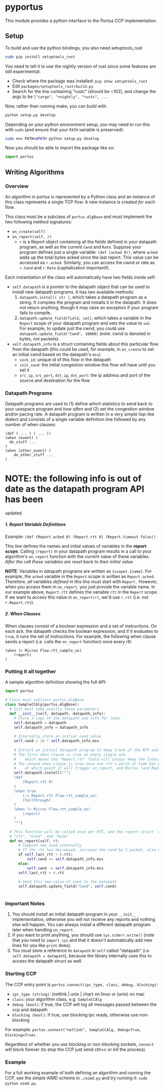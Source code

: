 # pyportus

This module provides a python interface to the Portus CCP implementation.


## Setup

To build and use the python bindings, you also need setuptools_rust

```bash
sudo pip install setuptools_rust
```

You need to tell it to use the nightly version of rust since some features
are still experimental:
* Check where the package was installed: `pip show setuptools_rust`
* Edit `packages/setuptools_rust/build.py`
* Search for the line containing "rustc" (should be ~102), and change the args to be `["cargo", "+nightly", "rustc", ...`

Now, rather than running make, you can build with

```bash
python setup.py develop
```

Depending on your python environment setup, you may need to run this with `sudo`
(and ensure that your `PATH` variable is preserved):

```bash
sudo env PATH=$PATH python setup.py develop
```

Now you should be able to import the package like so:

```python
import portus
```



## Writing Algorithms


### Overview

An algorithm in portus is represented by a Python class and an instance of this class represents a single TCP flow. A new instance is created *for each* flow. 

This class must be a subclass of `portus.AlgBase` and must implement the two 
following method signatures:
* `on_create(self)` 
* `on_report(self, r)` 
  - `r` is a Report object containing all the fields defined in your datapath program, as well as the current `Cwnd` and `Rate`. Suppose your program defines just a single variable: `(def (acked 0))`, where `acked` adds up the total bytes acked since the last report. This value can be accessed as `r.acked`. Similarly, you can access the cwnd or rate as `r.Cwnd` and `r.Rate` (captialization important!).

Each instantiation of the class will automatically have two fields inside self:
  - `self.datapath` is a pointer to the datapath object that can be used to install
    new datapath programs. It has two available methods:
    1. `datapath.install( str )`, which takes a datapath program as a string. It compiles the program and installs it in the datapath. It does not return anything, though it may raise an exception if your program fails to compile.  
    2. `datapath.update_field(field, val)`, which takes a variable in the `Report` scope of your datapath program and sets the value to `val`. For example, to update just the cwnd, you could use `datapath.update_field("Cwnd", 10000)` (note: cwnd is denoted in bytes, not packets). 
  - `self.datapath_info` is a struct containing fields about this particular flow from the datapath (this could be used, for example, in `on_create` to set an initial cwnd based on the datapath's `mss`)
    * `sock_id`: unique id of this flow in the datapath
    * `init_cwnd`: the initial congestion window this flow will have until you set it
    * `src_ip`, `src_port`, `dst_ip`, `dst_port`: the ip address and port of the source and destination for the flow 


### Datapath Programs

Datapath programs are used to (1) define *which* statistics to send back to your usespace program and *how often* and (2) set the congestion window and/or pacing rate. A datapath program is written in a very simple lisp-like dialect and consists of a single variable definition line followed by any number of when clauses:
```
(def ( ... ) ( ... ))
(when (event) (
  do_stuff ...
)
(when (other_event) (
    do_other_stuff ...
)
```

# NOTE: the following info is out of date as the datapath program API has been
updated

##### 1. Report Variable Definitions

Example: `(def (Report.acked 0) (Report.rtt 0) (Report.timeout false))`

This line defines the names and initial values of variables in the __report scope__. Calling `(report)` in your datapath program results in a call to your algorithm's `on_report` function with the current value of these variables. *After the call these variables are reset back to their initial value.*

__NOTE__: Variables in datapath programs are written as `{scope}.{name}`. For example, the `acked` variable in the `Report` scope is written as `Report.acked`. Therefore, *all variables defined in this line must* start with `Report.` However, when you access them in `on_report`, you just provide the variable name. In our example above, `Report.rtt` defines the variable `rtt` in the `Report` scope. If we want to access this value in `on_report(r)`, we'd use `r.rtt` (i.e. *not* `r.Report.rtt`). 


##### 2. When Clauses

When clauses consist of a boolean expression and a set of instructions. On each ack, the datapath checks the boolean expression, and if it evaluates to `true`, it runs the set of instructions. For example, the following when clause sends a report (i.e. calls the `on_report` function) once every rtt:
```
(when (> Micros Flow.rtt_sample_us)
    (report)
)
```

### Putting it all together

A sample algorithm definition showing the full API:
```python
import portus

# Class must sublcass portus.AlgBase
class SampleCCAlg(portus.AlgBase):
  # Init must take exactly these parameters
  def __init__(self, datapath, datapath_info):
    # Store a copy of the datapath and info for later
    self.datapath = datapath
    self.datapath_info = datapath_info
    
    # Internally store an initial cwnd value
    self.cwnd = 10 * self.datapath_info.mss
    
    # Install an initial datapath program to keep track of the RTT and report it once per RTT
    # The first when clause is true on every single ack,
    #    which means the 'Report.rtt' field will always keep the latest rtt sample
    # The second when clause is true once one rtt's worth of time has passed, 
    #    at which point it will trigger on_report, and Micros (and Report.rtt) will be reset to 0
    self.datapath.install("""\
    (def
        (Report.rtt 0)
    )
    (when true
        (:= Report.rtt Flow.rtt_sample_us)
        (fallthrough)
    )
    (when (> Micros Flow.rtt_sample_us)
        (report)
    )
    """)

  # This function will be called once per RTT, and the report struct `r` will contain:
  # "rtt", "Cwnd", and "Rate"
  def on_report(self, r):
      # Compute new cwnd internally 
      # If the rtt has decreased, increase the cwnd by 1 packet, else decrease by 1 packet
      if self.last_rtt < r.rtt:
          self.cwnd += self.datapath_info.mss
      else:
          self.cwnd -= self.datapath_info.mss
      self.last_rtt = r.rtt
      
      # Send this new value of cwnd to the datapath
      self.datapath.update_field("Cwnd", self.cwnd)
    
```


### Important Notes
1. You should install an initial datapath program in your `__init__` implementation, otherwise you will not receive any reports and nothing else will happen. You can always install a different datapath program later when handling `on_report`.
2. If you want to print anything, you should use `sys.stderr.write()` (note that you need to `import sys` and that it doesn't automatically add new lines for you like `print` does). 
3. You *must* store a reference to `datapath` in `self` called "datapath" (i.e. `self.datapath = datapath`), because the library internally uses this to access the datapath struct as well. 


### Starting CCP 

The CCP entry point is `portus.connect(ipc_type, class, debug, blocking)`:
* `ipc_type (string)`: (netlink | unix | char) on linux or (unix) on mac
* `class`: your algorithm class, e.g. `SampleCCAlg`
* `debug (bool)`: if true, the CCP will log all messages passed between the ccp and datapath
* `blocking (bool)`: if true, use blocking ipc reads, otherwise use non-blocking

For example: `portus.connect("netlink", SampleCCAlg, debug=True, blocking=True)`. 

Regardless of whether you use blocking or non-blocking sockets, `connect` will block forever (to stop the CCP just send ctrl+c or kill the process). 

### Example

For a full working example of both defining an algorithm and running the CCP, see the simple AIMD scheme in `./aimd.py` and try running it: `sudo python aimd.py`. 
